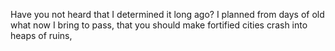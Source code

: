 Have you not heard that I determined it long ago? I planned from days of old what now I bring to pass, that you should make fortified cities crash into heaps of ruins,
